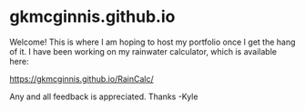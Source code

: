 # gkmcginnis.github.io
Welcome!
This is where I am hoping to host my portfolio once I get the hang of it. 
I have been working on my rainwater calculator, which is available here:

https://gkmcginnis.github.io/RainCalc/

Any and all feedback is appreciated. Thanks
-Kyle
